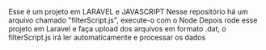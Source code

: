Esse é um projeto em LARAVEL e JAVASCRIPT
Nesse repositório há um arquivo chamado "filterScript.js", execute-o com o Node
Depois rode esse projeto em Laravel e faça upload dos arquivos em formato .dat, o filterScript.js irá ler automaticamente e processar os dados
